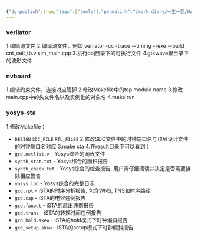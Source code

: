 ```yaml
---
{"dg-publish":true,"tags":["tools"],"permalink":"/work diary/一生一芯/WorkFlow/","dgPassFrontmatter":true}
---
```



### verilator
1.编辑源文件
2.编译源文件，例如
	verilator -cc -trace --timing --exe --build cnt_ceil_tb.v sim_main.cpp
3.执行obj目录下的可执行文件
4.gtkwave根目录下的波形文件

### nvboard
1.编辑约束文件，连接对应管脚
2.修改Makefile中的top module name
3.修改main.cpp中的头文件名以及实例化的对象名
4.make run

### yosys-sta
1.修改Makefile：
* `DESIGN` `SDC_FILE` `RTL_FILES`
2.修改SDC文件中的时钟端口名与顶层设计文件的时钟端口名对应
3.make sta
4.在result目录下可以看到：
* `gcd.netlist.v` - Yosys综合的网表文件
* `synth_stat.txt` - Yosys综合的面积报告
* `synth_check.txt` - Yosys综合的检查报告, 用户需仔细阅读并决定是否需要排除相应警告
* `yosys.log` - Yosys综合的完整日志
* `gcd.rpt` - iSTA的时序分析报告, 包含WNS, TNS和时序路径
* `gcd.cap` - iSTA的电容违例报告
* `gcd.fanout` - iSTA的扇出违例报告
* `gcd.trans` - iSTA的转换时间违例报告
* `gcd_hold.skew` - iSTA的hold模式下时钟偏斜报告
* `gcd_setup.skew` - iSTA的setup模式下时钟偏斜报告